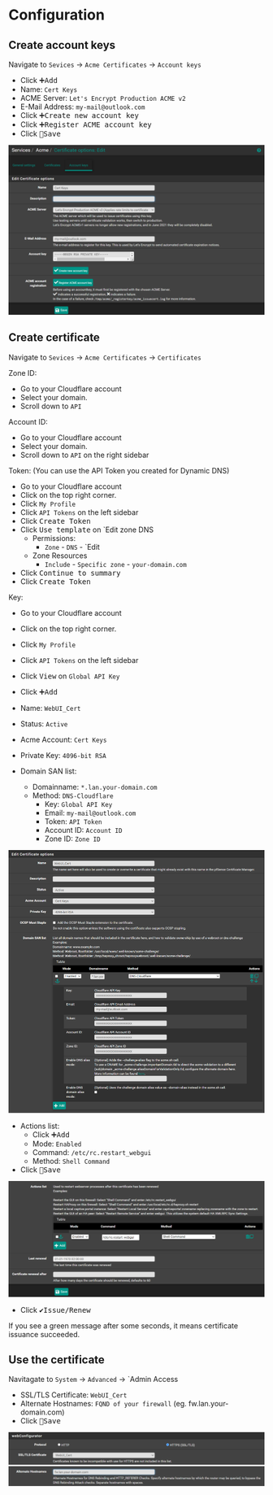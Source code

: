 

# Configuration

## Create account keys

Navigate to `Sevices` -> `Acme Certificates` -> `Account keys`

- Click <kbd>➕Add</kbd>
- Name: `Cert Keys`
- ACME Server: `Let's Encrypt Production ACME v2`
- E-Mail Address: `my-mail@outlook.com`
- Click <kbd>➕Create new account key</kbd>
- Click <kbd>➕Register ACME account key</kbd>
- Click <kbd>💾Save</kbd>

![acme-account-keys](img/acme-account-keys.png)

## Create certificate

Navigate to `Sevices` -> `Acme Certificates` -> `Certificates`

Zone ID:
  - Go to your Cloudflare account
  - Select your domain.
  - Scroll down to `API`

Account ID:
  - Go to your Cloudflare account
  - Select your domain.
  - Scroll down to `API` on the right sidebar

Token: (You can use the API Token you created for Dynamic DNS)
  - Go to your Cloudflare account
  - Click on the top right corner.
  - Click `My Profile`
  - Click `API Tokens` on the left sidebar
  - Click <kbd>Create Token</kbd>
  - Click <kbd>Use template</kbd> on `Edit zone DNS
    - Permissions:
      - `Zone` - `DNS` - `Edit
    - Zone Resources
      - `Include` - `Specific zone` - `your-domain.com`
  - Click <kbd>Continue to summary</kbd>
  - Click <kbd>Create Token</kbd>

Key:
  - Go to your Cloudflare account
  - Click on the top right corner.
  - Click `My Profile`
  - Click `API Tokens` on the left sidebar
  - Click <kbd>View</kbd> on `Global API Key`

- Click <kbd>➕Add</kbd>
- Name: `WebUI_Cert`
- Status: `Active`
- Acme Account: `Cert Keys`
- Private Key: `4096-bit RSA`
- Domain SAN list:
  - Domainname: `*.lan.your-domain.com`
  - Method: `DNS-Cloudflare`
    - Key: `Global API Key`
    - Email: `my-mail@outlook.com`
    - Token: `API Token`
    - Account ID: `Account ID`
    - Zone ID: `Zone ID`

![acme-cloudflare](img/acme-cloudflare.png)

  - Actions list:
    - Click <kbd>➕Add</kbd>
    - Mode: `Enabled`
    - Command: `/etc/rc.restart_webgui`
    - Method: `Shell Command`
- Click <kbd>💾Save</kbd>

![acme-actions](img/acme-actions.png)

- Click <kbd>✔️Issue/Renew</kbd>

If you see a green message after some seconds, it means certificate issuance succeeded.

## Use the certificate

Navitagate to `System` -> `Advanced` -> `Admin Access

- SSL/TLS Certificate: `WebUI_Cert`
- Alternate Hostnames: `FQND of your firewall` (eg. fw.lan.your-domain.com)
- Click <kbd>💾Save</kbd>

![acme-cert](img/acme-cert.png)
![acme-alternate-hostname](img/acme-alternate-hostname.png)
